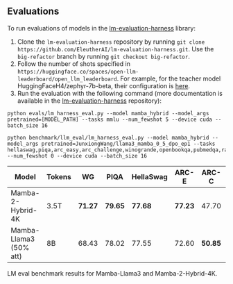 ## Evaluations

To run evaluations of models in the [lm-evaluation-harness](https://github.com/EleutherAI/lm-evaluation-harness/tree/big-refactor) library:

1. Clone the `lm-evaluation-harness` repository by running `git clone https://github.com/EleutherAI/lm-evaluation-harness.git`. Use the `big-refactor` branch by running `git checkout big-refactor`.
2. Follow the number of shots specified in `https://huggingface.co/spaces/open-llm-leaderboard/open_llm_leaderboard`. For example, for the teacher model HuggingFaceH4/zephyr-7b-beta, their configuration is [here](https://huggingface.co/HuggingFaceH4/zephyr-7b-beta).
3. Run the evaluation with the following command (more documentation is available in the [lm-evaluation-harness](https://github.com/EleutherAI/lm-evaluation-harness/tree/big-refactor) repository):

```
python evals/lm_harness_eval.py --model mamba_hybrid --model_args pretrained=[MODEL_PATH] --tasks mmlu --num_fewshot 5 --device cuda --batch_size 16
```

```
python benchmark/llm_eval/lm_harness_eval.py --model mamba_hybrid --model_args pretrained=JunxiongWang/llama3_mamba_0_5_dpo_ep1 --tasks hellaswag,piqa,arc_easy,arc_challenge,winogrande,openbookqa,pubmedqa,race --num_fewshot 0 --device cuda --batch_size 16
```

| Model                     | Tokens | WG    | PIQA  | HellaSwag | ARC-E  | ARC-C  | MMLU  | OpenBook | TruthFul | PubMed | RACE  | Avg   |
|---------------------------|--------|-------|-------|-----------|--------|--------|-------|----------|----------|--------|-------|-------|
| Mamba-2-Hybrid-4K         | 3.5T   | **71.27** | **79.65** | **77.68**   | **77.23** | 47.70  | 53.60 | 42.80    | 38.72   | **69.80** | **39.71** | 59.82 |
| Mamba-Llama3 (50% att)    | 8B     | 68.43 | 78.02 | 77.55     | 72.60  | **50.85** | **59.26** | **44.00**  | **45.24**  | 72.80  | 38.47 | **60.72** |

LM eval benchmark results for Mamba-Llama3 and Mamba-2-Hybrid-4K.